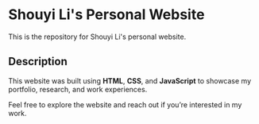 # Shouyi Li's Personal Website

This is the repository for Shouyi Li's personal website.

## Description
This website was built using **HTML**, **CSS**, and **JavaScript** to showcase my portfolio, research, and work experiences.

Feel free to explore the website and reach out if you’re interested in my work.
